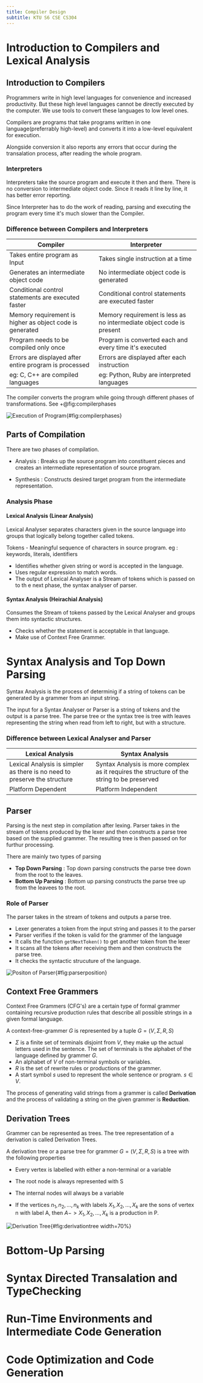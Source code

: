 ```yaml
---
title: Compiler Design
subtitle: KTU S6 CSE CS304
---
```


# Introduction to Compilers and Lexical Analysis

## Introduction to Compilers
Programmers write in high level languages for convenience and increased productivity. But these high level languages cannot be directly executed by the computer. We use tools to convert these languages to low level ones.

Compilers are programs that take programs written in one language(preferrably high-level) and converts it into a low-level equivalent for execution.

Alongside conversion it also reports any errors that occur during the transalation process, after reading the whole program.

### Interpreters
Interpreters take the source program and execute it then and there. There is no conversion to intermediate object code. Since it reads it line by line, it has better error reporting.

Since Interpreter has to do the work of reading, parsing and executing the program every time it's much slower than the Compiler.

### Difference between Compilers and Interpreters
| Compiler                                                 | Interpreter                                                          |
|----------------------------------------------------------|----------------------------------------------------------------------|
| Takes entire program as Input                            | Takes single instruction at a time                                   |
| Generates an intermediate object code                    | No intermediate object code is generated                             |
| Conditional control statements are executed faster       | Conditional control statements are executed faster                   |
| Memory requirement is higher as object code is generated | Memory requirement is less as no intermediate object code is present |
| Program needs to be compiled only once                   | Program is converted each and every time it's executed               |
| Errors are displayed after entire program is processed   | Errors are displayed after each instruction                          |
| eg: C, C++ are compiled languages                        | eg: Python, Ruby are interpreted languages                           |

The compiler converts the program while going through different phases of transformations. See +@fig:compilerphases

![Execution of Program](assets/cs304_executionsequence.png){#fig:compilerphases}


## Parts of Compilation
There are two phases of compilation. 

* Analysis : Breaks up the source program  into constituent pieces and creates an intermediate representation of source program. 

* Synthesis : Constructs desired target program from the intermediate representation.

### Analysis Phase
#### Lexical Analysis (Linear Analysis)
Lexical Analyser separates characters given in the source language into groups that logically belong together called tokens.

Tokens - Meaningful sequence of characters in source program. eg : keywords, literals, identifiers

* Identifies whether given string or word is accepted in the language.
* Uses regular expression to match words.
* The output of Lexical Analyser is a Stream of tokens which is passed on to th e next phase, the syntax analyser of parser.

#### Syntax Analysis (Heirachial Analysis)
Consumes the Stream of tokens passed by the Lexical Analyser and groups them into syntactic structures.

* Checks whether the statement is acceptable in that language.
* Make use of Context Free Grammer.

# Syntax Analysis and Top Down Parsing
Syntax Analysis is the process of determinig if a string of tokens can be generated by a grammer from an input string.

The input for a Syntax Analyser or Parser is a string of tokens and the output is a parse tree. The parse tree or the syntax tree is tree with leaves representing the string when read from left to right, but with a structure.

### Difference between Lexical Analyser and Parser

| Lexical Analysis                                                          | Syntax Analysis                                                                            |
|---------------------------------------------------------------------------|--------------------------------------------------------------------------------------------|
| Lexical Analysis is simpler as there is no need to preserve the structure | Syntax Analysis is more complex as it requires the structure of the string to be preserved |
| Platform Dependent                                                        | Platform Independent                                                                       |

## Parser
Parsing is the next step in compilation after lexing. Parser takes in the stream of tokens produced by the lexer and then constructs a parse tree based on the supplied grammer. The resulting tree is then passed on for furthur processing.

There are mainly two types of parsing

* __Top Down Parsing__ : Top down parsing constructs the parse tree down from the root to the leaves.
* __Bottom Up Parsing__ : Bottom up parsing constructs the parse tree up from the leavees to the root.

### Role of Parser
The parser takes in the stream of tokens and outputs a parse tree.

* Lexer generates a token from the input string and passes it to the parser
* Parser verifies if the token is valid for the grammer of the language
* It calls the function `getNextToken()` to get another token from the lexer
* It scans all the tokens after receiving them and then constructs the parse tree.
* It checks the syntactic strucuture of the language.

![Positon of Parser](assets/cs304_parserposition.png){#fig:parserposition}

## Context Free Grammers
Context Free Grammers (CFG's) are a certain type of formal grammer containing  recursive production rules that describe all possible strings in a given formal language.

A context-free-grammer $G$ is represented by a tuple $G = (V, \Sigma, R, S)$

* $\Sigma$ is a finite set of terminals disjoint from $V$, they make up the actual letters used in the sentence. The set of terminals is the alphabet of the language defined by grammer $G$.
* An alphabet of $V$ of non-terminal symbols or variables.
* $R$ is the set of rewrite rules or productions of the grammer.
* A start symbol $s$ used to represent the whole sentence or program. $s \in V$.

The process of generating valid strings from a grammer is called **Derivation** and the process of validating a string on the given grammer is **Reduction**.

## Derivation Trees
Grammer can be represented as trees. The tree representation of a derivation is called Derivation Trees.

A derivation tree or a parse tree for grammer $G = (V, \Sigma, R, S)$ is a tree with the following properties

* Every vertex is labelled with either a non-terminal or a variable

* The root node is always represented with S
* The internal nodes will always be a variable
* If the vertices $n_1, n_2,\dots , n_k$ with labels $X_1, X_2, \dots, X_k$ are the sons of vertex n with label A, then $A->X_1, X_2, \dots, X_k$ is a production in P.

![Derivation Tree](./assets/cs304_derivationtree.jpg){#fig:derivationtree width=70%}

# Bottom-Up Parsing

# Syntax Directed Transalation and TypeChecking

# Run-Time Environments and Intermediate Code Generation

# Code Optimization and Code Generation
